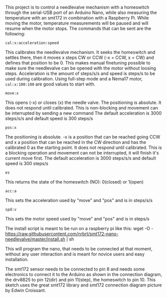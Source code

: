This project is to control a needlevalve mechanism with a homeswitch through the serial-USB port of an Arduino Nano, while also measuring the temperature with an smt172 in combination with a Raspberry Pi. While moving the motor, temperature measurements will be paused and will resume when the motor stops.
The commands that can be sent are the following:

```cal:x:acceleration:speed```

This calibrates the needlevalve mechanism. It seeks the homeswitch and settles there, then it moves x steps CW or CCW (-x = CCW, x = CW) and defines that position to be 0. This makes manual finetuning possible to make sure the needlevalve can be opened with the motor without loosing steps.
Acceleration is the amount of steps/s/s and speed is steps/s to be used during calibration. Using full-step mode and a Nema17 motor, ```cal:x:100:100``` are good values to start with.

```move:x```

This opens (-x) or closes (x) the needle valve. The positioning is absolute. It does not respond until calibrated. This is non-blocking and movement can be interrupted by sending a new command
The default acceleration is 3000 steps/s/s and default speed is 300 steps/s

```pos:x```

The positioning is absolute. -x is a position that can be reached going CCW and x a position that can be reached in the CW direction and has the calibrated 0 as the starting point. It does not respond until calibrated. This is a blocking operation and movement can not be interrupted, it will finish it's current move first.
The default acceleration is 3000 steps/s/s and default speed is 300 steps/s

```es```

This returns the state of the homeswitch (NO): 0(closed) or 1(open)

```acc:a```

This sets the acceleration used by "move" and "pos" and is in steps/s/s

```spd:v```

This sets the motor speed used by "move" and "pos" and is in steps/s


The install script is meant to be run on a raspberry pi like this:
wget -O - https://raw.githubusercontent.com/nrbrt/smt172-nano-needlevalve/master/install.sh | sh

This will program the nano, that needs to be connected at that moment, without any user interaction and is meant for novice users
and easy installation.

The smt172 sensor needs to be connected to pin 8 and needs some electronics to connect it to the Arduino as shown in the connection diagram, the drv8825 to pin 12(dir) and pin 11(step), the homeswitch to pin 10.
This sketch uses the great smt172 library and smt172 connection diagram picture by Edwin Croissant.
